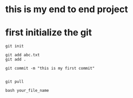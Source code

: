 # this is my end to end project

# first initialize the git
```
git init
```

```
git add abc.txt
git add .
```
```
git commit -m "this is my first commit"
```


```

git pull

```

```
bash your_file_name

```
